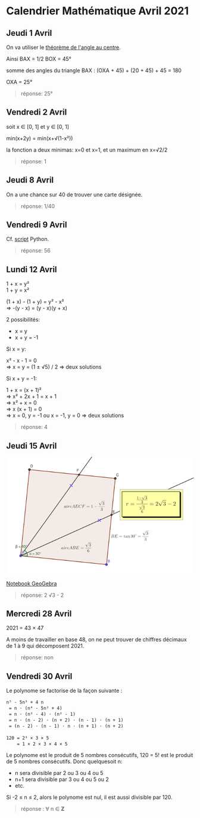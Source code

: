 # Calendrier Mathématique Avril 2021

## Jeudi 1 Avril

On va utiliser le [théorème de l'angle au centre](https://fr.wikipedia.org/wiki/Théorème_de_l%27angle_inscrit_et_de_l%27angle_au_centre).

Ainsi BAX = 1/2 BOX = 45°

somme des angles du triangle BAX : (OXA + 45) + (20 + 45) + 45 = 180

OXA = 25°

> réponse: 25°

## Vendredi 2 Avril

soit x ∈ [0, 1] et y ∈ [0, 1]

min(x+2y) = min(x+√(1-x²))

la fonction a deux minimas: x=0 et x=1, et un maximum en x=√2/2

> réponse: 1

## Jeudi 8 Avril

On a une chance sur 40 de trouver une carte désignée.

> réponse: 1/40

## Vendredi 9 Avril

Cf. [script](09.py) Python.

> réponse: 56

## Lundi 12 Avril

1 + x = y² <br>
1 + y = x²

(1 + x) - (1 + y) = y² - x² <br>
⇒ -(y - x) = (y - x)(y + x)

2 possibilités:

* x = y
* x + y = -1

Si x = y:

x² - x - 1 = 0 <br>
⇒ x = y = (1 ± √5) / 2 ⇒ deux solutions

Si x + y = -1:

1 + x = (x + 1)² <br>
⇒  x² + 2x + 1 = x + 1 <br>
⇒  x² + x = 0 <br>
⇒  x (x + 1) = 0 <br>
⇒  x = 0, y = -1 ou x = -1, y = 0 ⇒ deux solutions

> réponse: 4

## Jeudi 15 Avril

![schéma](15.png)

[Notebook GeoGebra](15.ggb)

> réponse: 2 √3 - 2

## Mercredi 28 Avril

2021 = 43 × 47

A moins de travailler en base 48, on ne peut trouver de chiffres décimaux de 1 à 9 qui décomposent 2021.

> réponse: non

## Vendredi 30 Avril

Le polynome se factorise de la façon suivante :

```
n⁵ - 5n³ + 4 n
 = n ⋅ (n⁴ - 5n² + 4)
 = n ⋅ (n² - 4) ⋅ (n² - 1)
 = n ⋅ (n - 2) ⋅ (n + 2) ⋅ (n - 1) ⋅ (n + 1)
 = (n - 2) ⋅ (n - 1) ⋅ n ⋅ (n + 1) ⋅ (n + 2)

120 = 2³ × 3 × 5
    = 1 × 2 × 3 × 4 × 5
```

Le polynome est le produit de 5 nombres consécutifs, 120 = 5! est le produit de 5 nombres consécutifs. Donc quelquesoit n:
- n sera divisible par 2 ou 3 ou 4 ou 5
- n+1 sera divisible par 3 ou 4 ou 5 ou 2
- etc.

Si -2 ≤ n ≤ 2, alors le polynome est nul, il est aussi divisible par 120.

> réponse : ∀ n ∈ 𝐙
